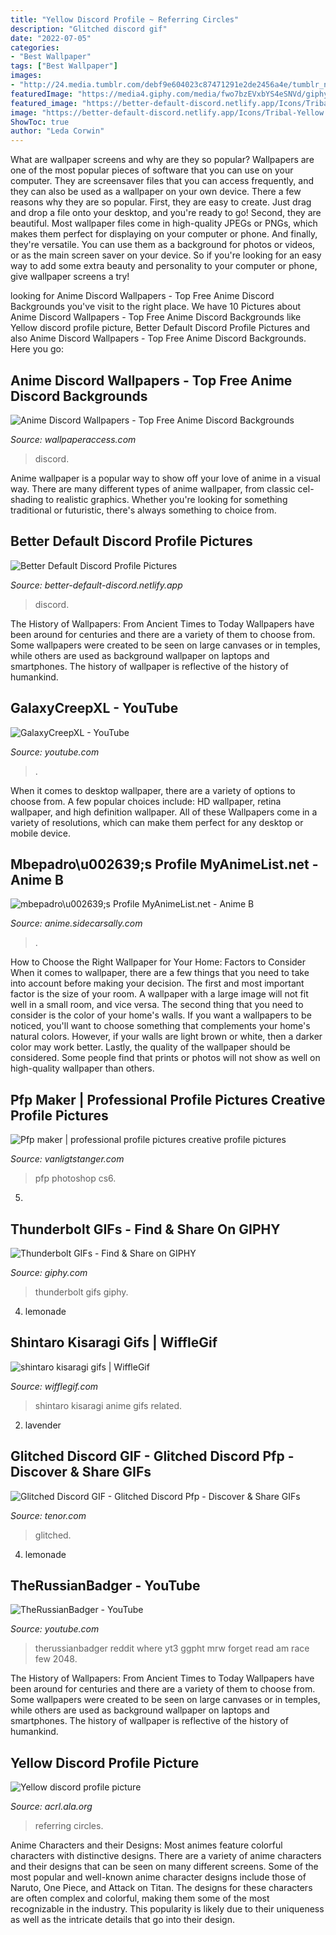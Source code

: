 ```yaml
---
title: "Yellow Discord Profile ~ Referring Circles"
description: "Glitched discord gif"
date: "2022-07-05"
categories:
- "Best Wallpaper"
tags: ["Best Wallpaper"]
images:
- "http://24.media.tumblr.com/debf9e604023c87471291e2de2456a4e/tumblr_n5sdmg2a9a1rbrys3o1_500.gif"
featuredImage: "https://media4.giphy.com/media/fwo7bzEVxbYS4eSNVd/giphy.gif"
featured_image: "https://better-default-discord.netlify.app/Icons/Tribal-Yellow.png"
image: "https://better-default-discord.netlify.app/Icons/Tribal-Yellow.png"
ShowToc: true
author: "Leda Corwin"
---
```



What are wallpaper screens and why are they so popular?
Wallpapers are one of the most popular pieces of software that you can use on your computer. They are screensaver files that you can access frequently, and they can also be used as a wallpaper on your own device. There a few reasons why they are so popular. First, they are easy to create. Just drag and drop a file onto your desktop, and you're ready to go! Second, they are beautiful. Most wallpaper files come in high-quality JPEGs or PNGs, which makes them perfect for displaying on your computer or phone. And finally, they're versatile. You can use them as a background for photos or videos, or as the main screen saver on your device. So if you're looking for an easy way to add some extra beauty and personality to your computer or phone, give wallpaper screens a try!

	

		
looking for Anime Discord Wallpapers - Top Free Anime Discord Backgrounds you've visit to the right place. We have 10 Pictures about Anime Discord Wallpapers - Top Free Anime Discord Backgrounds like Yellow discord profile picture, Better Default Discord Profile Pictures and also Anime Discord Wallpapers - Top Free Anime Discord Backgrounds. Here you go:
		
    
## Anime Discord Wallpapers - Top Free Anime Discord Backgrounds

<img loading=lazy src="https://wallpaperaccess.com/full/5485921.jpg" onerror="this.onerror=null;this.src='https://tse1.mm.bing.net/th?id=OIP.C6_8HLwqDXj3H18l1W9lCAHaEK&amp;pid=15.1';" alt="Anime Discord Wallpapers - Top Free Anime Discord Backgrounds">

_Source: wallpaperaccess.com_

>discord. 

	

Anime wallpaper is a popular way to show off your love of anime in a visual way. There are many different types of anime wallpaper, from classic cel-shading to realistic graphics. Whether you're looking for something traditional or futuristic, there's always something to choice from.

    
## Better Default Discord Profile Pictures

<img loading=lazy src="https://better-default-discord.netlify.app/Icons/Tribal-Yellow.png" onerror="this.onerror=null;this.src='https://tse1.mm.bing.net/th?id=OIP.0ljK32OWhqiyOo_cMET2BAAAAA&amp;pid=15.1';" alt="Better Default Discord Profile Pictures">

_Source: better-default-discord.netlify.app_

>discord. 

	

The History of Wallpapers: From Ancient Times to Today
Wallpapers have been around for centuries and there are a variety of them to choose from. Some wallpapers were created to be seen on large canvases or in temples, while others are used as background wallpaper on laptops and smartphones. The history of wallpaper is reflective of the history of humankind.

    
## GalaxyCreepXL - YouTube

<img loading=lazy src="https://yt3.ggpht.com/a/AGF-l79mM_bd9-ajcoeC7y0hEezhXEPp5vrNrT6MxQ=s900-c-k-c0xffffffff-no-rj-mo" onerror="this.onerror=null;this.src='https://tse4.mm.bing.net/th?id=OIP.bUiHVdXXhf8sjJfZ4lPovwHaHa&amp;pid=15.1';" alt="GalaxyCreepXL - YouTube">

_Source: youtube.com_

>. 

	

When it comes to desktop wallpaper, there are a variety of options to choose from. A few popular choices include: HD wallpaper, retina wallpaper, and high definition wallpaper. All of these Wallpapers come in a variety of resolutions, which can make them perfect for any desktop or mobile device. 

    
## Mbepadro\u002639;s Profile MyAnimeList.net - Anime B

<img loading=lazy src="http://i.imgur.com/EOoPfqv.gif" onerror="this.onerror=null;this.src='https://tse1.mm.bing.net/th?id=OIP.ngRKXLDDkVZqZrkMHKliigHaEK&amp;pid=15.1';" alt="mbepadro\u002639;s Profile MyAnimeList.net - Anime B">

_Source: anime.sidecarsally.com_

>. 

	

How to Choose the Right Wallpaper for Your Home: Factors to Consider
When it comes to wallpaper, there are a few things that you need to take into account before making your decision. The first and most important factor is the size of your room. A wallpaper with a large image will not fit well in a small room, and vice versa. 
The second thing that you need to consider is the color of your home's walls. If you want a wallpapers to be noticed, you'll want to choose something that complements your home's natural colors. However, if your walls are light brown or white, then a darker color may work better. 
Lastly, the quality of the wallpaper should be considered. Some people find that prints or photos will not show as well on high-quality wallpaper than others.

    
## Pfp Maker | Professional Profile Pictures Creative Profile Pictures

<img loading=lazy src="https://vanligtstanger.com/qadgq/32BFVYG11sYVIr0TDy6guwHaEK.jpg" onerror="this.onerror=null;this.src='https://tse2.mm.bing.net/th?id=OIP.vR6BW4frUoxRvag8IW3xywAAAA&amp;pid=15.1';" alt="Pfp maker | professional profile pictures creative profile pictures">

_Source: vanligtstanger.com_

>pfp photoshop cs6. 

	

5.

    
## Thunderbolt GIFs - Find &amp; Share On GIPHY

<img loading=lazy src="https://media4.giphy.com/media/fwo7bzEVxbYS4eSNVd/giphy.gif" onerror="this.onerror=null;this.src='https://tse3.mm.bing.net/th?id=OIP.fO-xuNB6pC6Q7q2_f9b5dgHaHa&amp;pid=15.1';" alt="Thunderbolt GIFs - Find &amp; Share on GIPHY">

_Source: giphy.com_

>thunderbolt gifs giphy. 

	

4. lemonade 

    
## Shintaro Kisaragi Gifs | WiffleGif

<img loading=lazy src="http://24.media.tumblr.com/debf9e604023c87471291e2de2456a4e/tumblr_n5sdmg2a9a1rbrys3o1_500.gif" onerror="this.onerror=null;this.src='https://tse1.mm.bing.net/th?id=OIP.YEq0zc_jxxzitOGreeVZaAHaEI&amp;pid=15.1';" alt="shintaro kisaragi gifs | WiffleGif">

_Source: wifflegif.com_

>shintaro kisaragi anime gifs related. 

	

2. lavender 

    
## Glitched Discord GIF - Glitched Discord Pfp - Discover &amp; Share GIFs

<img loading=lazy src="https://media.tenor.com/images/02f63c0b69fb3f934d7252f2ef05850f/tenor.gif" onerror="this.onerror=null;this.src='https://tse3.mm.bing.net/th?id=OIP.AvY8C2n7P5NNclLy7wWFDwAAAA&amp;pid=15.1';" alt="Glitched Discord GIF - Glitched Discord Pfp - Discover &amp; Share GIFs">

_Source: tenor.com_

>glitched. 

	

4. lemonade 

    
## TheRussianBadger - YouTube

<img loading=lazy src="https://yt3.ggpht.com/a-/AAuE7mDLaVbgYYRWFAjvXJdYjivuh2bQW-ouhxYwcw=s900-mo-c-c0xffffffff-rj-k-no" onerror="this.onerror=null;this.src='https://tse2.mm.bing.net/th?id=OIP.zvhEM9fdNDwDD7Zy9Tp9pAHaHa&amp;pid=15.1';" alt="TheRussianBadger - YouTube">

_Source: youtube.com_

>therussianbadger reddit where yt3 ggpht mrw forget read am race few 2048. 

	

The History of Wallpapers: From Ancient Times to Today
Wallpapers have been around for centuries and there are a variety of them to choose from. Some wallpapers were created to be seen on large canvases or in temples, while others are used as background wallpaper on laptops and smartphones. The history of wallpaper is reflective of the history of humankind.

    
## Yellow Discord Profile Picture

<img loading=lazy src="https://pbs.twimg.com/media/C85FwbsUIAA3G7W.jpg" onerror="this.onerror=null;this.src='https://tse2.mm.bing.net/th?id=OIP.8q4c9djlpLeSexk4Y7u45gHaHU&amp;pid=15.1';" alt="Yellow discord profile picture">

_Source: acrl.ala.org_

>referring circles. 

	

Anime Characters and their Designs: Most animes feature colorful characters with distinctive designs.
There are a variety of anime characters and their designs that can be seen on many different screens. Some of the most popular and well-known anime character designs include those of Naruto, One Piece, and Attack on Titan. The designs for these characters are often complex and colorful, making them some of the most recognizable in the industry. This popularity is likely due to their uniqueness as well as the intricate details that go into their design.

